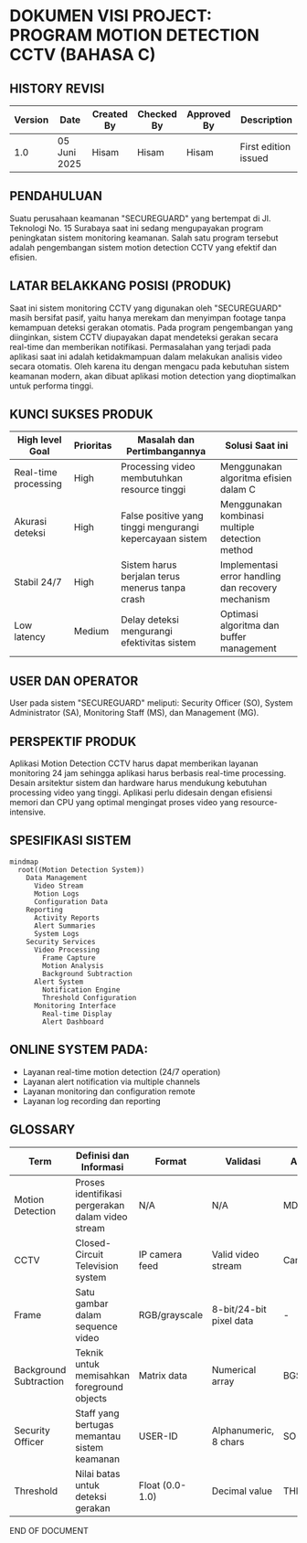 # DOKUMEN VISI PROJECT: PROGRAM MOTION DETECTION CCTV (BAHASA C)

## HISTORY REVISI

| Version | Date | Created By | Checked By | Approved By | Description |
|---------|------|------------|------------|-------------|-------------|
| 1.0 | 05 Juni 2025 | Hisam | Hisam | Hisam | First edition issued |

## PENDAHULUAN

Suatu perusahaan keamanan "SECUREGUARD" yang bertempat di Jl. Teknologi No. 15 Surabaya saat ini sedang mengupayakan program peningkatan sistem monitoring keamanan. Salah satu program tersebut adalah pengembangan sistem motion detection CCTV yang efektif dan efisien.

## LATAR BELAKKANG POSISI (PRODUK)

Saat ini sistem monitoring CCTV yang digunakan oleh "SECUREGUARD" masih bersifat pasif, yaitu hanya merekam dan menyimpan footage tanpa kemampuan deteksi gerakan otomatis. Pada program pengembangan yang diinginkan, sistem CCTV diupayakan dapat mendeteksi gerakan secara real-time dan memberikan notifikasi. Permasalahan yang terjadi pada aplikasi saat ini adalah ketidakmampuan dalam melakukan analisis video secara otomatis. Oleh karena itu dengan mengacu pada kebutuhan sistem keamanan modern, akan dibuat aplikasi motion detection yang dioptimalkan untuk performa tinggi.

## KUNCI SUKSES PRODUK

| High level Goal | Prioritas | Masalah dan Pertimbangannya | Solusi Saat ini |
|-----------------|-----------|-----------------------------|-----------------|
| Real-time processing | High | Processing video membutuhkan resource tinggi | Menggunakan algoritma efisien dalam C |
| Akurasi deteksi | High | False positive yang tinggi mengurangi kepercayaan sistem | Menggunakan kombinasi multiple detection method |
| Stabil 24/7 | High | Sistem harus berjalan terus menerus tanpa crash | Implementasi error handling dan recovery mechanism |
| Low latency | Medium | Delay deteksi mengurangi efektivitas sistem | Optimasi algoritma dan buffer management |

## USER DAN OPERATOR

User pada sistem "SECUREGUARD" meliputi: Security Officer (SO), System Administrator (SA), Monitoring Staff (MS), dan Management (MG).

## PERSPEKTIF PRODUK

Aplikasi Motion Detection CCTV harus dapat memberikan layanan monitoring 24 jam sehingga aplikasi harus berbasis real-time processing. Desain arsitektur sistem dan hardware harus mendukung kebutuhan processing video yang tinggi. Aplikasi perlu didesain dengan efisiensi memori dan CPU yang optimal mengingat proses video yang resource-intensive.

## SPESIFIKASI SISTEM

```mermaid
mindmap
  root((Motion Detection System))
    Data Management
      Video Stream
      Motion Logs
      Configuration Data
    Reporting
      Activity Reports
      Alert Summaries
      System Logs
    Security Services
      Video Processing
        Frame Capture
        Motion Analysis
        Background Subtraction
      Alert System
        Notification Engine
        Threshold Configuration
      Monitoring Interface
        Real-time Display
        Alert Dashboard
```

## ONLINE SYSTEM PADA:

- Layanan real-time motion detection (24/7 operation)
- Layanan alert notification via multiple channels
- Layanan monitoring dan configuration remote
- Layanan log recording dan reporting

## GLOSSARY

| Term | Definisi dan Informasi | Format | Validasi | Alias |
|------|------------------------|--------|----------|-------|
| Motion Detection | Proses identifikasi pergerakan dalam video stream | N/A | N/A | MD |
| CCTV | Closed-Circuit Television system | IP camera feed | Valid video stream | Camera |
| Frame | Satu gambar dalam sequence video | RGB/grayscale | 8-bit/24-bit pixel data | - |
| Background Subtraction | Teknik untuk memisahkan foreground objects | Matrix data | Numerical array | BGS |
| Security Officer | Staff yang bertugas memantau sistem keamanan | USER-ID | Alphanumeric, 8 chars | SO |
| Threshold | Nilai batas untuk deteksi gerakan | Float (0.0-1.0) | Decimal value | THRESH |

END OF DOCUMENT
